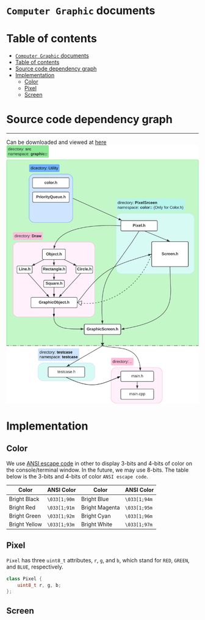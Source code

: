 # `Computer Graphic` documents

# Table of contents

<!-- TOC -->
* [`Computer Graphic` documents](#computer-graphic-documents)
* [Table of contents](#table-of-contents)
* [Source code dependency graph](#source-code-dependency-graph)
* [Implementation](#implementation)
  * [Color](#color)
  * [Pixel](#pixel)
  * [Screen](#screen)
<!-- TOC -->

# Source code dependency graph

---
Can be downloaded
and viewed
at [here](https://lucid.app/lucidchart/68a72af9-e53f-4598-a9ff-7f21c41abe66/edit?viewport_loc=-1733%2C-1227%2C5751%2C3140%2C0_0&invitationId=inv_2e2b332c-cd16-4ccb-b0bc-db0f3d715938)
<img alt="Dependency graph" src="image/dependency graph/1.png" title="Dependency graph"/>

# Implementation

## Color
We use [ANSI escape code](https://en.wikipedia.org/wiki/ANSI_escape_code) in other
to display 3-bits and 4-bits of color on the console/terminal window.
In the future, we may use 8-bits.
The table below is the 3-bits and 4-bits of color `ANSI escape code`.


| Color         | ANSI Color   | Color          | ANSI Color   |
|---------------|--------------|----------------|--------------|
| Bright Black  | `\033[1;90m` | Bright Blue    | `\033[1;94m` |
| Bright Red    | `\033[1;91m` | Bright Magenta | `\033[1;95m` |
| Bright Green  | `\033[1;92m` | Bright Cyan    | `\033[1;96m` |
| Bright Yellow | `\033[1;93m` | Bright White   | `\033[1;97m` |


## Pixel

`Pixel` has three `uint8_t` attributes, `r`, `g`, and `b`, which stand for `RED`, `GREEN`, and `BLUE`, respectively.  
```C++
class Pixel {
    uint8_t r, g, b;
};
```

## Screen
